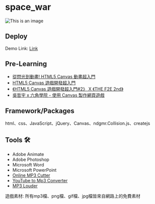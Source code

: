 # space_war
![This is an image](https://github.com/b06608062/space_war/blob/master/demo_image/%E6%88%AA%E5%9C%96%202022-03-25%20%E4%B8%8A%E5%8D%8811.52.46.png)

## Deploy
Demo Link: [Link](https://b06608062.github.io/space_war/SPACE_WAR.html)

## Pre-Learning
* [從閃光到動畫! HTML5 Canvas 動畫超入門](https://www.youtube.com/watch?v=weaPPCAZm0w&list=LLnZUgResjsna8ENPq4FetaA&index=10)
* [HTML5 Canvas 遊戲開發超入門](https://www.youtube.com/watch?v=IHyBVK7tvhY&list=LLnZUgResjsna8ENPq4FetaA&index=12&t=0s)
* [《HTML5 Canvas 遊戲開發超入門#2》 X 《THE F2E 2nd》](https://www.youtube.com/watch?v=iXL4IbShoCQ&list=LLnZUgResjsna8ENPq4FetaA&index=9)
* [吳哲宇 x 六角學院 - 使用 Canvas 製作網頁遊戲](https://www.youtube.com/watch?v=sOHcx9jekzs&list=LLnZUgResjsna8ENPq4FetaA&index=4)

## Framework/Packages
html、css、JavaScript、jQuery、Canvas、ndgmr.Collision.js、createjs

## Tools 🛠
* Adobe Animate
* Adobe Photoshop
* Microsoft Word
* Microsoft PowerPoint
* [Online MP3 Cutter](https://mp3cut.net/tw/)
* [YouTube to Mp3 Converter](https://ytmp3.cc/en13/)
* [MP3 Louder](https://www.mp3louder.com/zh/)

遊戲素材:
所有mp3檔、png檔、gif檔、jpg檔皆來自網路上的免費素材
